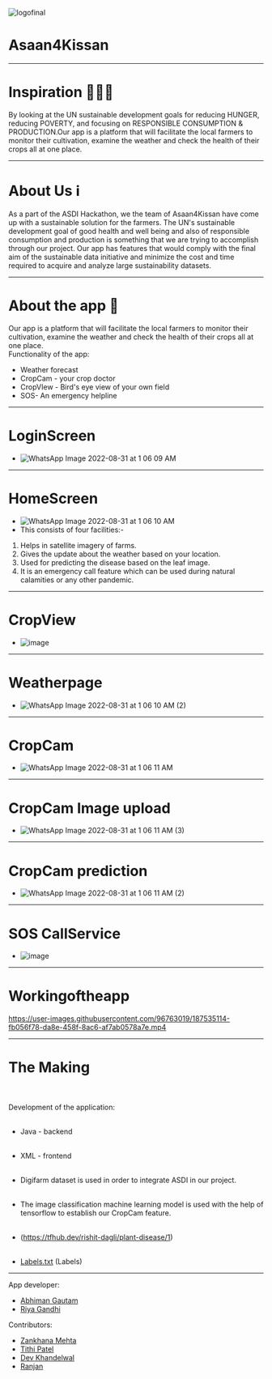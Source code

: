 
![logofinal](https://user-images.githubusercontent.com/96763019/187527042-363b0cee-07a3-4f4e-bb9a-f7c38601bbc4.png)<br>
# Asaan4Kissan
----------------------------------------------------------------------------------------------------------------------------------------------------------------------
# Inspiration 🧑🏻‍💻<br>
By looking at the UN sustainable development goals for reducing HUNGER, reducing POVERTY, and focusing on RESPONSIBLE CONSUMPTION & PRODUCTION.Our app is a platform that will facilitate the local farmers to monitor their cultivation, examine the weather and check the health of their crops all at one place.<br>

----------------------------------------------------------------------------------------------------------------------------------------------------------------------
# About Us ℹ️<br>
As a part of the ASDI Hackathon, we the team of Asaan4Kissan have come up with a sustainable solution for the farmers. The UN's sustainable development goal of good health and well being and also of responsible consumption and production is something that we are trying to accomplish through our project. Our app has features that would comply with the final aim of the sustainable data initiative and minimize the cost and time required to acquire and analyze large sustainability datasets. <br>

----------------------------------------------------------------------------------------------------------------------------------------------------------------------
# About the app 📱<br>
Our app is a platform that will facilitate the local farmers to monitor their cultivation, examine the weather and check the health of their crops all at one place.<br>
Functionality of the app:<br>
* Weather forecast<br>
* CropCam - your crop doctor<br>
* CropVIew - Bird's eye view of your own field<br>
* SOS- An emergency helpline<br>

----------------------------------------------------------------------------------------------------------------------------------------------------------------------
# LoginScreen <br>
* ![WhatsApp Image 2022-08-31 at 1 06 09 AM](https://user-images.githubusercontent.com/96763019/187528308-91cc97db-2fb0-4f15-919c-36278fda6eab.jpeg)<br>

----------------------------------------------------------------------------------------------------------------------------------------------------------------------
# HomeScreen<br>
* ![WhatsApp Image 2022-08-31 at 1 06 10 AM](https://user-images.githubusercontent.com/96763019/187528496-7db2400a-9563-43fb-b034-fd41517ac954.jpeg)<br>
* This consists of four facilities:-<br>
1) Helps in satellite imagery of farms.<br>
2) Gives the update about the weather based on your location.<br>
3) Used for predicting the disease based on the leaf image. <br>
4) It is an emergency call feature which can be used during natural calamities or any other pandemic.<br>

----------------------------------------------------------------------------------------------------------------------------------------------------------------------
# CropView<br>
* ![image](https://user-images.githubusercontent.com/96763019/187528674-5ad64771-5a6c-4e13-beaa-502bcfd483e7.png)<br>

----------------------------------------------------------------------------------------------------------------------------------------------------------------------
# Weatherpage<br>
* ![WhatsApp Image 2022-08-31 at 1 06 10 AM (2)](https://user-images.githubusercontent.com/96763019/187528724-0eac0fb5-61aa-461d-a4ba-2a69a64530e2.jpeg)<br>

----------------------------------------------------------------------------------------------------------------------------------------------------------------------
# CropCam<br>
* ![WhatsApp Image 2022-08-31 at 1 06 11 AM](https://user-images.githubusercontent.com/96763019/187528761-55b6a612-cfca-4281-8eac-a2a72b3ec23d.jpeg)<br>

----------------------------------------------------------------------------------------------------------------------------------------------------------------------
# CropCam Image upload<br>
* ![WhatsApp Image 2022-08-31 at 1 06 11 AM (3)](https://user-images.githubusercontent.com/96763019/187528858-b9f3c6cd-258d-404a-b886-9cc433a555d8.jpeg)<br>

----------------------------------------------------------------------------------------------------------------------------------------------------------------------
# CropCam prediction<br>
* ![WhatsApp Image 2022-08-31 at 1 06 11 AM (2)](https://user-images.githubusercontent.com/96763019/187528909-6c3f538d-87c2-4987-85f3-856456f11685.jpeg)<br>

----------------------------------------------------------------------------------------------------------------------------------------------------------------------
# SOS CallService<br>
* ![image](https://user-images.githubusercontent.com/96763019/187529212-b9619d33-11fe-4bb7-8e1b-ca9510d259cd.png)<br>

----------------------------------------------------------------------------------------------------------------------------------------------------------------------
# Workingoftheapp<br>
 https://user-images.githubusercontent.com/96763019/187535114-fb056f78-da8e-458f-8ac6-af7ab0578a7e.mp4

----------------------------------------------------------------------------------------------------------------------------------------------------------------------
# The Making <br></br>

Development of the application:<br></br>
* Java - backend<br></br>
* XML - frontend<br></br>

* Digifarm dataset is used in order to integrate ASDI in our project.<br></br>

* The image classification machine learning model is used with the help of tensorflow to establish our CropCam feature.<br></br>

* (https://tfhub.dev/rishit-dagli/plant-disease/1)<br></br>

* [Labels.txt](https://github.com/Abhiman1211/Asaan4Kissan/files/9467267/Labels.txt) (Labels) 

----------------------------------------------------------------------------------------------------------------------------------------------------------------------
App developer: <br>
* <a href="https://github.com/Abhiman1211">Abhiman Gautam </a><br>
* <a href="https://github.com/Riya2919">Riya Gandhi </a><br>

Contributors: <br>
* <a href="https://github.com/zankhana46">Zankhana Mehta </a></br>
* <a href="https://github.com/Tithi1408">Tithi Patel </a></br>
* <a href="https://github.com/devk22">Dev Khandelwal </a></br>
* <a href="https://github.com/ranjan210">Ranjan </a></br>













